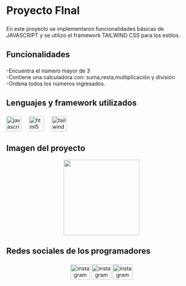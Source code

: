 <h1 align="left">Proyecto FInal</h1>

###

<p align="left">En este proyecto se implementaron funcionalidades básicas de JAVASCRIPT y se utilizo el framework TAILWIND CSS para los estilos.</p>

###

<h2 align="left">Funcionalidades</h2>

###

<p align="left">-Encuentra el número mayor de 3<br>-Contiene una calculadora con: suma,resta,multiplicación y división<br>-Ordena todos los números ingresados.</p>

###

<h2 align="left">Lenguajes y framework utilizados</h2>

###

<div align="left">
  <a href="https://developer.mozilla.org/es/docs/Web/JavaScript"><img src="https://cdn.jsdelivr.net/gh/devicons/devicon/icons/javascript/javascript-original.svg" height="40" alt="javascript logo"  /></a>
  <img width="12" />
  <a href="https://developer.mozilla.org/es/docs/Web/HTML"><img src="https://cdn.jsdelivr.net/gh/devicons/devicon/icons/html5/html5-original.svg" height="40" alt="html5 logo"  /></a>
  <img width="12" />
  <a href="https://tailwindcss.com/"><img src="https://skillicons.dev/icons?i=tailwind" height="40" alt="tailwindcss logo"  /></a>
</div>

###

<h2 align="left">Imagen del proyecto</h2>
<div align="center">
  <a href="https://rocs2025.github.io/Proyecto/"><img height="200" src="https://i.ibb.co/W0VZLW2/Screenshot-2024-05-01-09-14-34.png"  /></a>
</div>

###

<h2 align="left">Redes sociales de los programadores</h2>

###
<div align="center">
<a href="https://www.instagram.com/ro.acampos04/"> <img src="https://raw.githubusercontent.com/maurodesouza/profile-readme-generator/master/src/assets/icons/social/instagram/default.svg" width="52" height="40" alt="instagram logo"  /></a>
<a href="https://www.instagram.com/axel.damian8/"> <img src="https://raw.githubusercontent.com/maurodesouza/profile-readme-generator/master/src/assets/icons/social/instagram/default.svg" width="52" height="40" alt="instagram logo"  /></a>
<a href="https://www.instagram.com/javierywz_/"> <img src="https://raw.githubusercontent.com/maurodesouza/profile-readme-generator/master/src/assets/icons/social/instagram/default.svg" width="52" height="40" alt="instagram logo"  /></a>
</div>


###
